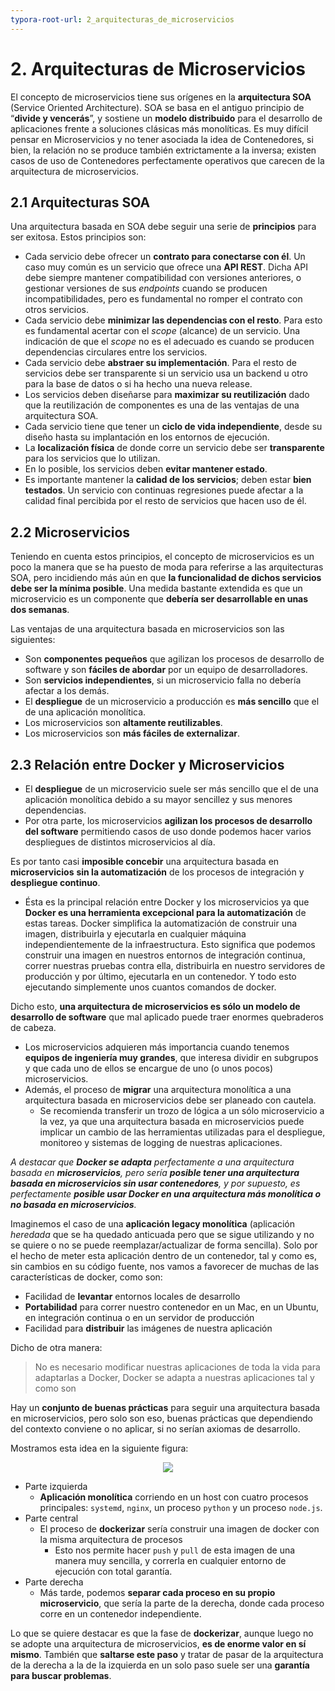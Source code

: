 ```yaml
---
typora-root-url: 2_arquitecturas_de_microservicios
---
```


# 2. Arquitecturas de Microservicios

 El concepto de microservicios tiene sus orígenes en la **arquitectura SOA**  (Service Oriented Architecture). SOA se basa en el antiguo principio de  “**divide y vencerás**”, y sostiene un **modelo distribuido** para el desarrollo de aplicaciones frente a soluciones clásicas más monolíticas. Es muy difícil pensar en Microservicios y no tener asociada la idea de Contenedores, si bien, la relación no se produce también extrictamente a la inversa; existen casos de uso de Contenedores perfectamente operativos que carecen de la arquitectura de microservicios.

## 2.1 Arquitecturas SOA

Una arquitectura basada en SOA debe seguir una serie de **principios** para ser exitosa. Estos principios son: 

- Cada servicio debe ofrecer un **contrato para conectarse con él**. Un caso muy común es un servicio que ofrece una **API REST**. Dicha API debe siempre mantener compatibilidad con versiones anteriores, o gestionar versiones de sus *endpoints* cuando se producen incompatibilidades, pero es fundamental no romper el contrato con otros servicios.
- Cada servicio debe **minimizar las dependencias con el resto**. Para esto es fundamental acertar con el *scope* (alcance) de un servicio. Una indicación de que el *scope* no es el adecuado es cuando se producen dependencias circulares entre los servicios.
- Cada servicio debe **abstraer su implementación**. Para el resto de  servicios debe ser transparente si un servicio usa un backend u otro  para la base de datos o si ha hecho una nueva release.
- Los servicios deben diseñarse para **maximizar su reutilización** dado que la reutilización de componentes es una de las ventajas de una arquitectura SOA.
- Cada servicio tiene que tener un **ciclo de vida independiente**, desde su diseño hasta su implantación en los entornos de ejecución.
- La **localización física** de donde corre un servicio debe ser **transparente** para los servicios que lo utilizan.
- En lo posible, los servicios deben **evitar mantener estado**.
- Es importante mantener la **calidad de los servicios**; deben estar **bien testados**. Un servicio con continuas regresiones puede afectar a la calidad final  percibida por el resto de servicios que hacen uso de él.

## 2.2 Microservicios

Teniendo en cuenta estos principios, el concepto de microservicios es un poco la manera que se ha puesto de moda para referirse a las  arquitecturas SOA, pero incidiendo más aún en que **la funcionalidad de dichos servicios debe ser la mínima posible**. Una medida bastante extendida es que un microservicio es un componente que **debería ser desarrollable en unas dos semanas**.

Las ventajas de una arquitectura basada en microservicios son las siguientes: 

- Son **componentes pequeños** que agilizan los procesos de desarrollo de  software y son **fáciles de abordar** por un equipo de desarrolladores.
- Son **servicios independientes**, si un microservicio falla no debería afectar a los demás.
- El **despliegue** de un microservicio a producción es **más sencillo** que el de una aplicación monolítica.
- Los microservicios son **altamente reutilizables**.
- Los microservicios son **más fáciles de externalizar**.

## 2.3 Relación entre Docker y Microservicios

- El **despliegue** de un microservicio suele ser más sencillo que el de una aplicación monolítica debido a su mayor sencillez y sus menores dependencias. 
- Por otra parte, los microservicios **agilizan los procesos de desarrollo del software** permitiendo casos de uso donde podemos hacer varios despliegues de distintos microservicios al día.

Es por tanto casi **imposible concebir** una arquitectura basada en **microservicios** **sin la automatización** de los procesos de integración y **despliegue continuo**.
- Ésta es la principal relación entre Docker y los microservicios ya que  **Docker es una herramienta excepcional para la automatización** de estas  tareas. Docker simplifica la automatización de construir una imagen,  distribuirla y ejecutarla en cualquier máquina independientemente de la infraestructura. Esto significa que podemos construir una imagen en nuestros entornos de integración continua, correr nuestras pruebas contra ella, distribuirla en nuestro servidores de producción y por  último, ejecutarla en un contenedor. Y todo esto ejecutando simplemente unos cuantos comandos de docker. 

Dicho esto, **una arquitectura de microservicios es sólo un modelo de desarrollo de software** que mal aplicado puede traer enormes quebraderos  de cabeza.

- Los microservicios adquieren más importancia cuando tenemos **equipos de ingeniería muy grandes**, que interesa dividir en subgrupos y que cada uno de ellos se encargue de uno (o unos pocos) microservicios.
- Además, el proceso de **migrar** una arquitectura monolítica a una  arquitectura basada en microservicios debe ser planeado con cautela.
  - Se recomienda transferir un trozo de lógica a un sólo microservicio a la vez, ya que una arquitectura basada en microservicios puede implicar un cambio de las herramientas utilizadas para el despliegue, monitoreo y sistemas de logging de nuestras aplicaciones.

*A destacar que **Docker se adapta** perfectamente a una arquitectura basada en **microservicios**, pero sería **posible tener una arquitectura basada en microservicios sin usar contenedores**, y por supuesto, es perfectamente **posible usar Docker en una arquitectura más monolítica o no basada en microservicios**.*

Imaginemos el caso de una **aplicación legacy monolítica** (aplicación *heredada* que se ha quedado anticuada pero que se sigue utilizando y no se quiere o no se puede reemplazar/actualizar de forma sencilla). Solo por el hecho de meter esta aplicación dentro de un contenedor, tal y como es, sin cambios en su código fuente, nos vamos a favorecer de muchas de las características de docker, como son:

- Facilidad de **levantar** entornos locales de desarrollo
- **Portabilidad** para correr nuestro contenedor en un Mac, en un Ubuntu, en integración continua o en un servidor de producción
- Facilidad para **distribuir** las imágenes de nuestra aplicación

Dicho de otra manera:

> No es necesario modificar nuestras aplicaciones de toda la vida para adaptarlas a Docker, Docker se adapta a nuestras aplicaciones tal y como son

Hay un **conjunto de buenas prácticas** para seguir una arquitectura basada en microservicios, pero solo son eso,  buenas prácticas que dependiendo del contexto conviene o no aplicar, si no serían axiomas de desarrollo.

Mostramos esta idea en la siguiente figura:

<p align = "center">
<img src="0201.png">
</p>

- Parte izquierda
	- **Aplicación monolítica** corriendo en un host con cuatro procesos principales: `systemd`, `nginx`, un proceso `python` y un proceso `node.js`.
- Parte central
  - El proceso de **dockerizar** sería construir una imagen de docker con la misma arquitectura de procesos
    - Esto nos permite hacer `push` y `pull` de esta imagen de una manera muy sencilla, y correrla en cualquier entorno de ejecución con total garantía.
- Parte derecha
  - Más  tarde, podemos **separar cada proceso en su propio microservicio**, que sería la parte de la derecha, donde cada proceso corre en un contenedor independiente.

Lo que se quiere destacar es que la fase de **dockerizar**, aunque luego no se adopte una arquitectura de microservicios, **es de enorme valor en sí mismo**. También que **saltarse este paso** y tratar de pasar de la arquitectura de la derecha a la de la izquierda en un solo paso suele ser una **garantía para buscar problemas**.

